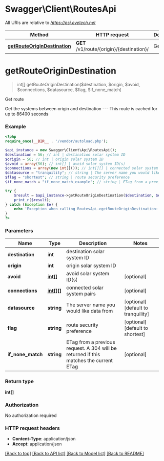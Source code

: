 # Swagger\Client\RoutesApi

All URIs are relative to *https://esi.evetech.net*

Method | HTTP request | Description
------------- | ------------- | -------------
[**getRouteOriginDestination**](RoutesApi.md#getRouteOriginDestination) | **GET** /v1/route/{origin}/{destination}/ | Get route


# **getRouteOriginDestination**
> int[] getRouteOriginDestination($destination, $origin, $avoid, $connections, $datasource, $flag, $if_none_match)

Get route

Get the systems between origin and destination  ---  This route is cached for up to 86400 seconds

### Example
```php
<?php
require_once(__DIR__ . '/vendor/autoload.php');

$api_instance = new Swagger\Client\Api\RoutesApi();
$destination = 56; // int | destination solar system ID
$origin = 56; // int | origin solar system ID
$avoid = array(56); // int[] | avoid solar system ID(s)
$connections = array(new int[]()); // int[][] | connected solar system pairs
$datasource = "tranquility"; // string | The server name you would like data from
$flag = "shortest"; // string | route security preference
$if_none_match = "if_none_match_example"; // string | ETag from a previous request. A 304 will be returned if this matches the current ETag

try {
    $result = $api_instance->getRouteOriginDestination($destination, $origin, $avoid, $connections, $datasource, $flag, $if_none_match);
    print_r($result);
} catch (Exception $e) {
    echo 'Exception when calling RoutesApi->getRouteOriginDestination: ', $e->getMessage(), PHP_EOL;
}
?>
```

### Parameters

Name | Type | Description  | Notes
------------- | ------------- | ------------- | -------------
 **destination** | **int**| destination solar system ID |
 **origin** | **int**| origin solar system ID |
 **avoid** | [**int[]**](../Model/int.md)| avoid solar system ID(s) | [optional]
 **connections** | [**int[][]**](../Model/int[].md)| connected solar system pairs | [optional]
 **datasource** | **string**| The server name you would like data from | [optional] [default to tranquility]
 **flag** | **string**| route security preference | [optional] [default to shortest]
 **if_none_match** | **string**| ETag from a previous request. A 304 will be returned if this matches the current ETag | [optional]

### Return type

**int[]**

### Authorization

No authorization required

### HTTP request headers

 - **Content-Type**: application/json
 - **Accept**: application/json

[[Back to top]](#) [[Back to API list]](../../README.md#documentation-for-api-endpoints) [[Back to Model list]](../../README.md#documentation-for-models) [[Back to README]](../../README.md)

